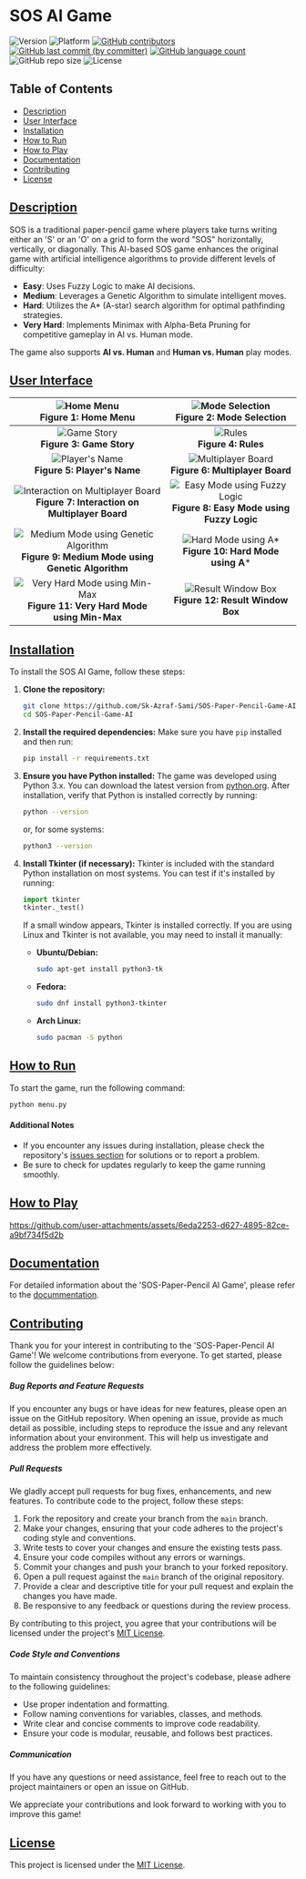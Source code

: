 
# SOS AI Game

![Version](https://img.shields.io/badge/Version-1.0-blue.svg?style=plastic&logo=appveyor&logoColor=white&color=blueviolet)
![Platform](https://img.shields.io/badge/Platform-Windows%20%7C%20Linux-blue.svg?style=plastic&logo=windows&logoColor=white&color=green)
[![GitHub contributors](https://img.shields.io/github/contributors-anon/Sk-Azraf-Sami/SOS-Paper-Pencil-Game-AI?style=plastic&labelColor=&color=blue&logo=)](https://github.com/Sk-Azraf-Sami/SOS-Paper-Pencil-Game-AI/graphs/contributors)
[![GitHub last commit (by committer)](https://img.shields.io/github/last-commit/Sk-Azraf-Sami/SOS-Paper-Pencil-Game-AI?style=plastic&labelColor=&color=blue&logo=)](https://github.com/Sk-Azraf-Sami/SOS-Paper-Pencil-Game-AI/commits/main)
[![GitHub language count](https://img.shields.io/github/languages/count/Sk-Azraf-Sami/SOS-Paper-Pencil-Game-AI?style=plastic&labelColor=&color=blue&logo=)](https://github.com/Sk-Azraf-Sami/SOS-Paper-Pencil-Game-AI/search?l=python&type=Code)
![GitHub repo size](https://img.shields.io/github/repo-size/Sk-Azraf-Sami/SOS-Paper-Pencil-Game-AI?style=plastic)
![License](https://img.shields.io/badge/License-[MIT]-blue.svg?style=plastic&color=orange&logo=GitHub)


## Table of Contents 
- [Description](#description)
- [User Interface](#user-interface)
- [Installation](#installation)
- [How to Run](#how-to-run)
- [How to Play](#how-to-play)
- [Documentation](#documentation)
- [Contributing](#contributing)
- [License](#license)


## [Description](#description)

SOS is a traditional paper-pencil game where players take turns writing either an 'S' or an 'O' on a grid to form the word "SOS" horizontally, vertically, or diagonally. This AI-based SOS game enhances the original game with artificial intelligence algorithms to provide different levels of difficulty:

- **Easy**: Uses Fuzzy Logic to make AI decisions.
- **Medium**: Leverages a Genetic Algorithm to simulate intelligent moves.
- **Hard**: Utilizes the A* (A-star) search algorithm for optimal pathfinding strategies.
- **Very Hard**: Implements Minimax with Alpha-Beta Pruning for competitive gameplay in AI vs. Human mode.

The game also supports **AI vs. Human** and **Human vs. Human** play modes.

## [User Interface](#user-interface)

| ![Home Menu](read-me-images/image1.png)  <br> **Figure 1: Home Menu** | ![Mode Selection](read-me-images/image2.png)  <br> **Figure 2: Mode Selection** |
|:-------------------------------------------------------:|:---------------------------------------------------------------:|
| ![Game Story](read-me-images/image4.png)  <br> **Figure 3: Game Story** | ![Rules](read-me-images/image5.png)  <br> **Figure 4: Rules**                   |
| ![Player's Name](read-me-images/image6.png)  <br> **Figure 5: Player's Name** | ![Multiplayer Board](read-me-images/image.png)  <br> **Figure 6: Multiplayer Board** |
| ![Interaction on Multiplayer Board](read-me-images/9.png)  <br> **Figure 7: Interaction on Multiplayer Board** | ![Easy Mode using Fuzzy Logic](read-me-images/10.png)  <br> **Figure 8: Easy Mode using Fuzzy Logic** |
| ![Medium Mode using Genetic Algorithm](read-me-images/11.png)  <br> **Figure 9: Medium Mode using Genetic Algorithm** | ![Hard Mode using A*](read-me-images/12.png)  <br> **Figure 10: Hard Mode using A*** |
| ![Very Hard Mode using Min-Max](read-me-images/13.png)  <br> **Figure 11: Very Hard Mode using Min-Max** | ![Result Window Box](read-me-images/14.png)  <br> **Figure 12: Result Window Box** |

## [Installation](#installation)

To install the SOS AI Game, follow these steps:

1. **Clone the repository:**
    ```bash
    git clone https://github.com/Sk-Azraf-Sami/SOS-Paper-Pencil-Game-AI.git
    cd SOS-Paper-Pencil-Game-AI
    ```

2. **Install the required dependencies:**
    Make sure you have `pip` installed and then run:
    ```bash
    pip install -r requirements.txt
    ```

3. **Ensure you have Python installed:**
    The game was developed using Python 3.x. You can download the latest version from [python.org](https://www.python.org/downloads/). After installation, verify that Python is installed correctly by running:
    ```bash
    python --version
    ```
    or, for some systems:
    ```bash
    python3 --version
    ```

4. **Install Tkinter (if necessary):**
    Tkinter is included with the standard Python installation on most systems. You can test if it's installed by running:
    ```python
    import tkinter
    tkinter._test()
    ```
    If a small window appears, Tkinter is installed correctly. If you are using Linux and Tkinter is not available, you may need to install it manually:
    - **Ubuntu/Debian:**
      ```bash
      sudo apt-get install python3-tk
      ```
    - **Fedora:**
      ```bash
      sudo dnf install python3-tkinter
      ```
    - **Arch Linux:**
      ```bash
      sudo pacman -S python
      ```


## [How to Run](#how-to-run)

To start the game, run the following command: 
```bash
python menu.py
```
#### Additional Notes
- If you encounter any issues during installation, please check the repository's [issues section](https://github.com/Sk-Azraf-Sami/SOS-Paper-Pencil-Game-AI/issues) for solutions or to report a problem.
- Be sure to check for updates regularly to keep the game running smoothly.


## [How to Play](#how-to-play)

https://github.com/user-attachments/assets/6eda2253-d627-4895-82ce-a9bf734f5d2b



## [Documentation](#documentation)

For detailed information about the 'SOS-Paper-Pencil AI Game', please refer to the [docummentation](https://github.com/Sk-Azraf-Sami/SOS-Paper-Pencil-Game-AI/blob/main/sos-documentation.pdf).


## [Contributing](#contributing)

Thank you for your interest in contributing to the 'SOS-Paper-Pencil AI Game'! We welcome contributions from everyone. To get started, please follow the guidelines below:

##### Bug Reports and Feature Requests

If you encounter any bugs or have ideas for new features, please open an issue on the GitHub repository. When opening an issue, provide as much detail as possible, including steps to reproduce the issue and any relevant information about your environment. This will help us investigate and address the problem more effectively.

##### Pull Requests

We gladly accept pull requests for bug fixes, enhancements, and new features. To contribute code to the project, follow these steps:

1. Fork the repository and create your branch from the `main` branch.
2. Make your changes, ensuring that your code adheres to the project's coding style and conventions.
3. Write tests to cover your changes and ensure the existing tests pass.
4. Ensure your code compiles without any errors or warnings.
5. Commit your changes and push your branch to your forked repository.
6. Open a pull request against the `main` branch of the original repository.
7. Provide a clear and descriptive title for your pull request and explain the changes you have made.
8. Be responsive to any feedback or questions during the review process.

By contributing to this project, you agree that your contributions will be licensed under the project's [MIT License](https://opensource.org/licenses/MIT).

##### Code Style and Conventions

To maintain consistency throughout the project's codebase, please adhere to the following guidelines:

- Use proper indentation and formatting.
- Follow naming conventions for variables, classes, and methods.
- Write clear and concise comments to improve code readability.
- Ensure your code is modular, reusable, and follows best practices.

##### Communication

If you have any questions or need assistance, feel free to reach out to the project maintainers or open an issue on GitHub.

We appreciate your contributions and look forward to working with you to improve this game!


## [License](#license)

This project is licensed under the [MIT License](https://opensource.org/licenses/MIT).
